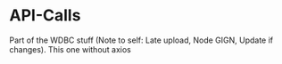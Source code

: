 # API-Calls
 Part of the WDBC stuff (Note to self: Late upload, Node GIGN, Update if changes). This one without axios
